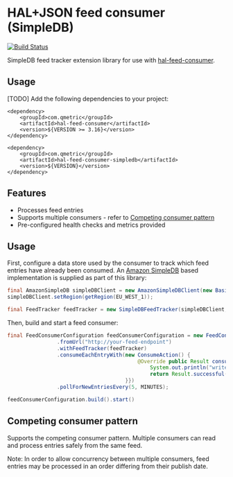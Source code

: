 HAL+JSON feed consumer (SimpleDB)
======================

[![Build Status](https://travis-ci.org/qmetric/hal-feed-consumer-simpledb.png)](https://travis-ci.org/qmetric/hal-feed-consumer-simpledb)

SimpleDB feed tracker extension library for use with [hal-feed-consumer](https://github.com/qmetric/hal-feed-consumer).


Usage
-----

[TODO] Add the following dependencies to your project:

```
<dependency>
    <groupId>com.qmetric</groupId>
    <artifactId>hal-feed-consumer</artifactId>
    <version>${VERSION >= 3.16}</version>
</dependency>

<dependency>
    <groupId>com.qmetric</groupId>
    <artifactId>hal-feed-consumer-simpledb</artifactId>
    <version>${VERSION}</version>
</dependency>
```


Features
---------

* Processes feed entries
* Supports multiple consumers - refer to [Competing consumer pattern](#competing-consumer-pattern)
* Pre-configured health checks and metrics provided


Usage
-----

First, configure a data store used by the consumer to track which feed entries have already been consumed.
An [Amazon SimpleDB](http://aws.amazon.com/simpledb/) based implementation is supplied as part of this library:

```java
final AmazonSimpleDB simpleDBClient = new AmazonSimpleDBClient(new BasicAWSCredentials("access key", "secret key"));
simpleDBClient.setRegion(getRegion(EU_WEST_1));

final FeedTracker feedTracker = new SimpleDBFeedTracker(simpleDBClient, "your-sdb-domain");
```

Then, build and start a feed consumer:

```java
final FeedConsumerConfiguration feedConsumerConfiguration = new FeedConsumerConfiguration("test-feed")
                .fromUrl("http://your-feed-endpoint")
                .withFeedTracker(feedTracker)
                .consumeEachEntryWith(new ConsumeAction() {
                                          @Override public Result consume(final FeedEntry feedEntry) {
                                              System.out.println("write your code here to consume the next feed entry...");
                                              return Result.successful();
                                      }})
                .pollForNewEntriesEvery(5, MINUTES);

feedConsumerConfiguration.build().start()
```


Competing consumer pattern
--------------------------

Supports the competing consumer pattern. Multiple consumers can read and process entries safely from the same feed.

Note: In order to allow concurrency between multiple consumers, feed entries may be processed in an order differing from their publish date.
